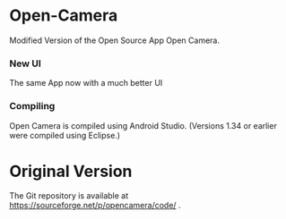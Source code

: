 # Open-Camera
Modified Version of the Open Source App Open Camera.

### New UI

The same App now with a much better UI

### Compiling

Open Camera is compiled using Android Studio. (Versions 1.34 or earlier were compiled using Eclipse.)

# Original Version

The Git repository is available at https://sourceforge.net/p/opencamera/code/ .
